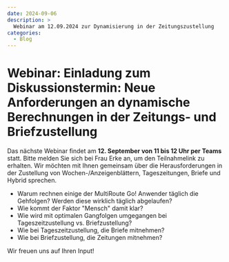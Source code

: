 ```yaml
---
date: 2024-09-06
description: >
  Webinar am 12.09.2024 zur Dynamisierung in der Zeitungszustellung
categories:
  - Blog
---
```


# Webinar: Einladung zum Diskussionstermin: Neue Anforderungen an dynamische Berechnungen in der Zeitungs- und Briefzustellung

Das nächste Webinar findet am **12. September von 11 bis 12 Uhr per Teams** statt. Bitte melden Sie sich bei Frau Erke an, um den Teilnahmelink zu erhalten. 
Wir möchten mit Ihnen gemeinsam über die Herausforderungen in der Zustellung von Wochen-/Anzeigenblättern, Tageszeitungen, Briefe und Hybrid sprechen. 

<!-- more -->

- Warum rechnen einige der MultiRoute Go! Anwender täglich die Gehfolgen? Werden diese wirklich täglich abgelaufen?
- Wie kommt der Faktor "Mensch" damit klar?
- Wie wird mit optimalen Gangfolgen umgegangen bei Tageszeitzustellung vs. Briefzustellung?
- Wie bei Tageszeitzustellung, die Briefe mitnehmen?
- Wie bei Briefzustellung, die Zeitungen mitnehmen?

Wir freuen uns auf Ihren Input!


